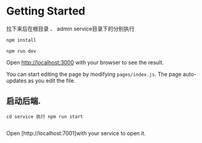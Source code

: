 

# Getting Started

拉下来后在根目录 、 admin  service目录下的分别执行

```bash
npm install

```

```
npm run dev 

```
Open [http://localhost:3000](http://localhost:3000) with your browser to see the result.

You can start editing the page by modifying `pages/index.js`. The page auto-updates as you edit the file.

## 启动后端.

```
cd service 执行 npm run start


```
Open [http://localhost:7001]with your service to open it.